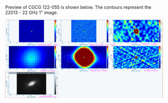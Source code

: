 Preview of CGCG 122-055 is shown below. The contours represent the 22013 - 22 GHz 1" image. 

![CGCG122-055.png](CGCG122-055.png "CGCG122-055")

